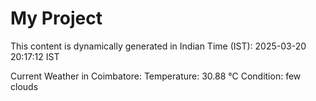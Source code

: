 # My Project

This content is dynamically generated in Indian Time (IST): 2025-03-20 20:17:12 IST


Current Weather in Coimbatore:
Temperature: 30.88 °C
Condition: few clouds
